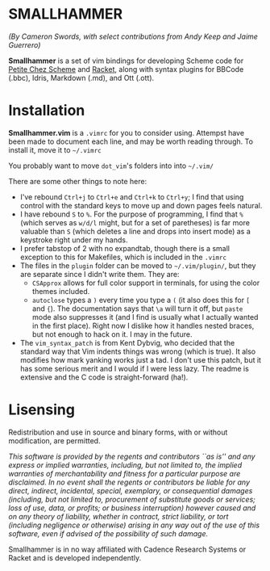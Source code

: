 # SMALLHAMMER

*(By Cameron Swords, with select contributions from Andy Keep and Jaime Guerrero)*

**Smallhammer** is a set of vim bindings for developing Scheme code for 
[Petite Chez Scheme](http://www.scheme.com/petitechezscheme.html) and
[Racket](http://racket-lang.org/),
along with syntax plugins for BBCode (.bbc), Idris, Markdown (.md), and Ott
(.ott). 

# Installation

**Smallhammer.vim** is a `.vimrc` for you to consider using. Attempst have been made to
document each line, and may be worth reading through. To install it, move it to `~/.vimrc`

You probably want to move `dot_vim`'s folders into into `~/.vim/`

There are some other things to note here:

- I've rebound `Ctrl+j` to `Ctrl+e` and `Ctrl+k` to `Ctrl+y`; I find that using
  control with the standard keys to move up and down pages feels natural.
- I have rebound `S` to `%`. For the purpose of programming, I find that `%` 
  (which serves as `w/d/l` might, but for a set of paretheses) is far more
  valuable than `S` (which deletes a line and drops into insert mode) as a 
  keystroke right under my hands.
- I prefer tabstop of 2 with no expandtab, though there is a small
  exception to this for Makefiles, which is included in the `.vimrc`
- The files in the `plugin` folder can be moved to `~/.vim/plugin/`, but
  they are separate since I didn't write them. They are:
    - `CSApprox` allows for full color support in terminals, for using the
      color themes included.
    - `autoclose` types a `)` every time you type a `(` (it also does this for
      `[` and `{`). The documentation says that `\a` will turn it off, but
      `paste` mode also suppresses it (and I find is usually what I actually
      wanted in the first place). Right now I dislike how it handles nested
      braces, but not enough to hack on it. I may in the future.
- The `vim_syntax_patch` is from Kent Dybvig, who decided that the standard
  way that Vim indents things was wrong (which is true). It also modifies how
  mark yanking works just a tad. I don't use this patch, but it has some
  serious merit and I would if I were less lazy. The readme is extensive and
  the C code is straight-forward (ha!).

# Lisensing

Redistribution and use in source and binary forms, with or without
modification, are permitted.

*This software is provided by the regents and contributors ``as is'' and
any express or implied warranties, including, but not limited to, the
implied warranties of merchantability and fitness for a particular purpose
are disclaimed.  In no event shall the regents or contributors be liable
for any direct, indirect, incidental, special, exemplary, or consequential
damages (including, but not limited to, procurement of substitute goods
or services; loss of use, data, or profits; or business interruption)
however caused and on any theory of liability, whether in contract, strict
liability, or tort (including negligence or otherwise) arising in any way
out of the use of this software, even if advised of the possibility of
such damage.*

Smallhammer is in no way  affiliated with Cadence Research Systems or Racket and
is developed independently.


